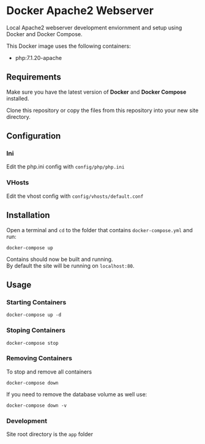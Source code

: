 # Docker Apache2 Webserver
Local Apache2 webserver development enviornment and setup using Docker and Docker Compose.

This Docker image uses the following containers:
* php:7.1.20-apache

## Requirements
Make sure you have the latest version of **Docker** and **Docker Compose** installed.

Clone this repository or copy the files from this repository into your new site directory.

## Configuration

### Ini
Edit the php.ini config with `config/php/php.ini`

### VHosts
Edit the vhost config with `config/vhosts/default.conf`

## Installation
Open a terminal and `cd` to the folder that contains `docker-compose.yml` and run:
```
docker-compose up
```

Contains should now be built and running.  
By default the site will be running on `localhost:80`.


## Usage

### Starting Containers
```
docker-compose up -d
```

### Stoping Containers
```
docker-compose stop
```

### Removing Containers
To stop and remove all containers
```
docker-compose down
```
If you need to remove the database volume as well use:
```
docker-compose down -v
```

### Development
Site root directory is the `app` folder